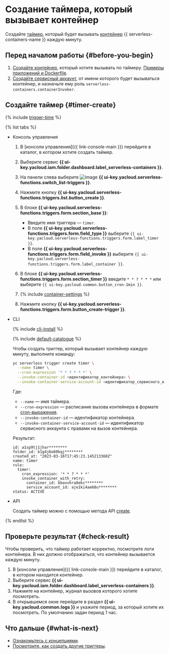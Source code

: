 # Создание таймера, который вызывает контейнер

Создайте [таймер](../concepts/trigger/timer.md), который будет вызывать [контейнер](../concepts/container.md) {{ serverless-containers-name }} каждую минуту.

## Перед началом работы {#before-you-begin}

1. [Создайте контейнер](../operations/index.md#create-container), который хотите вызывать по таймеру. [Примеры приложений и Dockerfile](container.md#examples).
1. [Создайте сервисный аккаунт](../../iam/operations/sa/create.md), от имени которого будет вызываться контейнер, и назначьте ему роль `serverless-containers.containerInvoker`.

## Создайте таймер {#timer-create}

{% include [trigger-time](../../_includes/functions/trigger-time.md) %}

{% list tabs %}

- Консоль управления

    1. В [консоли управления]({{ link-console-main }}) перейдите в каталог, в котором хотите создать таймер.

    1. Выберите сервис **{{ ui-key.yacloud.iam.folder.dashboard.label_serverless-containers }}**.

    1. На панели слева выберите ![image](../../_assets/functions/triggers.svg) **{{ ui-key.yacloud.serverless-functions.switch_list-triggers }}**.

    1. Нажмите кнопку **{{ ui-key.yacloud.serverless-functions.triggers.list.button_create }}**.

    1. В блоке **{{ ui-key.yacloud.serverless-functions.triggers.form.section_base }}**:

        * Введите имя триггера — `timer`.
        * В поле **{{ ui-key.yacloud.serverless-functions.triggers.form.field_type }}** выберите `{{ ui-key.yacloud.serverless-functions.triggers.form.label_timer }}`.
        * В поле **{{ ui-key.yacloud.serverless-functions.triggers.form.field_invoke }}** выберите `{{ ui-key.yacloud.serverless-functions.triggers.form.label_container }}`.

    1. В блоке **{{ ui-key.yacloud.serverless-functions.triggers.form.section_timer }}** введите `* * ? * * *` или выберите `{{ ui-key.yacloud.common.button_cron-1min }}`.

    1. {% include [container-settings](../../_includes/serverless-containers/container-settings.md) %}

    1. Нажмите кнопку **{{ ui-key.yacloud.serverless-functions.triggers.form.button_create-trigger }}**.

- CLI

    {% include [cli-install](../../_includes/cli-install.md) %}

    {% include [default-catalogue](../../_includes/default-catalogue.md) %}

    Чтобы создать триггер, который вызывает контейнер каждую минуту, выполните команду:

    ```bash
    yc serverless trigger create timer \
      --name timer \
      --cron-expression '* * ? * * *' \
      --invoke-container-id <идентификатор_контейнера> \
      --invoke-container-service-account-id <идентификатор_сервисного_аккаунта>
    ```

    Где:

    * `--name` — имя таймера.
    * `--cron-expression` — расписание вызова контейнера в формате [cron-выражения](../concepts/trigger/timer.md#cron-expression).
    * `--invoke-container-id` — идентификатор контейнера.
    * `--invoke-container-service-account-id` — идентификатор сервисного аккаунта с правами на вызов контейнера.

    Результат:

    ```text
    id: a1sp9tj1jhar********
    folder_id: b1g4j6o69kqj********
    created_at: "2023-03-16T17:45:23.145213360Z"
    name: timer
    rule:
      timer:
        cron_expression: '* * ? * * *'
        invoke_container_with_retry:
          container_id: bbavvhra8ekc********
          service_account_id: aje1ki4ae68u********
    status: ACTIVE
    ```

- API

  Создать таймер можно с помощью метода API [create](../triggers/api-ref/Trigger/create.md).

{% endlist %}

## Проверьте результат {#check-result}

Чтобы проверить, что таймер работает корректно, посмотрите логи контейнера. В них должно отображаться, что контейнер вызывается каждую минуту.

1. В [консоли управления]({{ link-console-main }}) перейдите в каталог, в котором находится контейнер.
1. Выберите сервис **{{ ui-key.yacloud.iam.folder.dashboard.label_serverless-containers }}**.
1. Нажмите на контейнер, журнал вызовов которого хотите посмотреть.
1. В открывшемся окне перейдите в раздел **{{ ui-key.yacloud.common.logs }}** и укажите период, за который хотите их посмотреть. По умолчанию задан период 1 час.

## Что дальше {#what-is-next}

* [Ознакомьтесь с концепциями](../concepts/trigger/index.md).
* [Посмотрите, как создать другие триггеры](../operations/index.md#create-trigger).